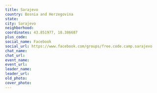 ```yaml
---
title: Sarajevo
country: Bosnia and Herzegovina
state: 
city: Sarajevo
neighborhood: 
coordinates: 43.851977, 18.386687
plus_code:
social_name: Facebook
social_url: https://www.facebook.com/groups/free.code.camp.sarajevo
chat_name:
chat_url:
event_name:
event_url:
leader_name:
leader_url:
old_photo: 
cover_photo:
---
```

